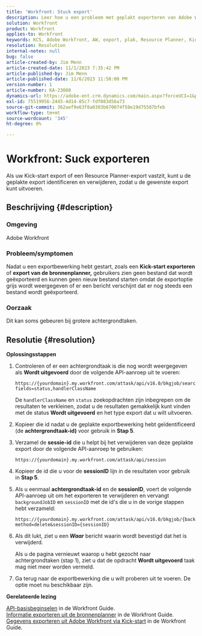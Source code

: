 ```yaml
---
title: 'Workfront: Stuck export'
description: Leer hoe u een probleem met geplakt exporteren van Adobe Workfront kunt oplossen.
solution: Workfront
product: Workfront
applies-to: Workfront
keywords: KCS, Adobe Workfront, AW, export, plak, Resource Planner, Kick-start, API, probleemoplossing
resolution: Resolution
internal-notes: null
bug: false
article-created-by: Jim Menn
article-created-date: 11/1/2023 7:35:42 PM
article-published-by: Jim Menn
article-published-date: 11/6/2023 11:58:00 PM
version-number: 1
article-number: KA-23080
dynamics-url: https://adobe-ent.crm.dynamics.com/main.aspx?forceUCI=1&pagetype=entityrecord&etn=knowledgearticle&id=f76869d7-ed78-ee11-8179-6045bd006268
exl-id: 75519956-2445-4d14-85c7-fdf083d56a73
source-git-commit: 362aef9e63f8a0303b670074f58e19d75587bfeb
workflow-type: tm+mt
source-wordcount: '345'
ht-degree: 0%

---
```


# Workfront: Suck exporteren


Als uw Kick-start export of een Resource Planner-export vastzit, kunt u de geplakte export identificeren en verwijderen, zodat u de gewenste export kunt uitvoeren.

## Beschrijving {#description}


### Omgeving

Adobe Workfront



### Probleem/symptomen

Nadat u een exportbewerking hebt gestart, zoals een <b>Kick-start exporteren</b> of <b>export van de bronnenplanner,</b> gebruikers zien geen bestand dat wordt geëxporteerd en kunnen geen nieuw bestand starten omdat de exportoptie grijs wordt weergegeven of er een bericht verschijnt dat er nog steeds een bestand wordt geëxporteerd.



### Oorzaak

Dit kan soms gebeuren bij grotere achtergrondtaken.


## Resolutie {#resolution}


<b>Oplossingsstappen</b>



1. Controleren of er een achtergrondtaak is die nog wordt weergegeven als <b>Wordt uitgevoerd</b> door de volgende API-aanroep uit te voeren:


   ```
   https://{yourdomain}.my.workfront.com/attask/api/v16.0/bkgjob/search?fields=status,handlerClassName
   ```




   De `handlerClassName` en `status` zoekopdrachten zijn inbegrepen om de resultaten te verkleinen, zodat u de resultaten gemakkelijk kunt vinden met de status <b>Wordt uitgevoerd</b> en het type export dat u wilt uitvoeren.

1. Kopieer die id nadat u de geplakte exportbewerking hebt geïdentificeerd (de <b>achtergrondtaak-id)</b> voor gebruik in <b>Stap 5</b>.

1. Verzamel de <b>sessie-id</b> die u helpt bij het verwijderen van deze geplakte export door de volgende API-aanroep te gebruiken:


   ```
   https://{yourdomain}.my.workfront.com/attask/api/session
   ```




1. Kopieer de id die u voor de <b>sessionID</b> lijn in de resultaten voor gebruik in <b>Stap 5</b>.

1. Als u eenmaal <b>achtergrondtaak-id</b> en de <b>sessionID</b>, voert de volgende API-aanroep uit om het exporteren te verwijderen en vervangt `backgroundJobID` en `sessionID` met de id&#39;s die u in de vorige stappen hebt verzameld:


   ```
   https://{yourdomain}.my.workfront.com/attask/api/v16.0/bkgjob/{backgroundJobID}?method=delete&sessionID={sessionID}
   ```




1. Als dit lukt, ziet u een <b>*Waar</b>* bericht waarin wordt bevestigd dat het is verwijderd.

   Als u de pagina vernieuwt waarop u hebt gezocht naar achtergrondtaken (stap 1), ziet u dat de opdracht <b>Wordt uitgevoerd</b> taak mag niet meer worden vermeld.

1. Ga terug naar de exportbewerking die u wilt proberen uit te voeren. De optie moet nu beschikbaar zijn.



<b>Gerelateerde lezing</b>

[API-basisbeginselen](https://experienceleague.adobe.com/docs/workfront/using/adobe-workfront-api/api-general-information/api-basics.html) in de Workfront Guide.<br>
[Informatie exporteren uit de bronnenplanner](https://experienceleague.adobe.com/docs/workfront/using/manage-resources/resource-planning-in-adobe-workfront/export-resource-planner.html) in de Workfront Guide.<br>
[Gegevens exporteren uit Adobe Workfront via Kick-start](https://experienceleague.adobe.com/docs/workfront/using/administration-and-setup/manage-wf/kick-starts/export-data-from-wf-via-kick-starts.html) in de Workfront Guide.
